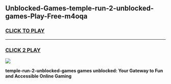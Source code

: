 
## Unblocked-Games-temple-run-2-unblocked-games-Play-Free-m4oqa
<h3>
<a href="https://premium76.site?title=temple-run-2-unblocked-games&ref=23A">CLICK TO PLAY</a></h3>
<hr>

<h3>
<a href="https://premium76.site?title=temple-run-2-unblocked-games&ref=23A">CLICK 2 PLAY</a>
  
</h3>

<a href="https://premium76.site?title=temple-run-2-unblocked-games&ref=23A"><img src="https://clearcache.store/games.png"></a>


**temple-run-2-unblocked-games games unblocked: Your Gateway to Fun and Accessible Online Gaming**
